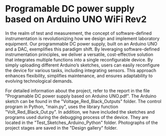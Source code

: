 # Programable DC power supply based on Arduino UNO WiFi Rev2

In the realm of test and measurement, the concept of software-defined instrumentation is revolutionizing how we design and implement laboratory equipment. Our programmable DC power supply, built on an Arduino UNO and a DAC, exemplifies this paradigm shift. By leveraging software-defined instrumentation principles, we deliver a versatile, cost-effective solution that integrates multiple functions into a single reconfigurable device. By simply uploading different Arduino’s sketches, users can easily reconfigure the device for various tasks, including integrating sensors. This approach enhances flexibility, simplifies maintenance, and ensures adaptability to evolving technological demands.

For detailed information about the project, refer to the report in the file "Programable DC power supply based on Arduino UNO.pdf". The Arduino sketch can be found in the "Voltage_Red_Black_Outputs" folder. The control program in Python, "main.py", uses the library function "Volt_Red_Black_Out.py". In addition, we have included the sketches and programs used during the debugging process of the device. They are located in the "Test_Sketches_Arduino_Python" folder. Photographs of the project stages are saved in the "Design gallery" folder.
